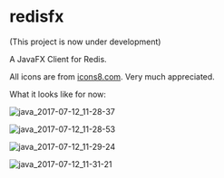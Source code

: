 # redisfx

(This project is now under development)

A JavaFX Client for Redis.

All icons are from [icons8.com](https://icons8.com/). Very much appreciated.

What it looks like for now:

![java_2017-07-12_11-28-37](https://user-images.githubusercontent.com/900606/28100636-e158789e-66f5-11e7-8c73-bd83f3328ff8.png)

![java_2017-07-12_11-28-53](https://user-images.githubusercontent.com/900606/28100638-e159f4ee-66f5-11e7-940a-f4b6b5ec045c.png)

![java_2017-07-12_11-29-24](https://user-images.githubusercontent.com/900606/28100635-e157def2-66f5-11e7-83c9-c11424f52798.png)

![java_2017-07-12_11-31-21](https://user-images.githubusercontent.com/900606/28100637-e158a9f4-66f5-11e7-8b68-4e2bed20240b.png)



